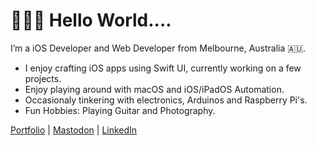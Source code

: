# 👨🏻‍💻 Hello World....

I’m a iOS Developer and Web Developer from Melbourne, Australia 🇦🇺.

- I enjoy crafting iOS apps using Swift UI, currently working on a few projects.
- Enjoy playing around with macOS and iOS/iPadOS Automation.
- Occasionaly tinkering with electronics, Arduinos and Raspberry Pi's.
- Fun Hobbies: Playing Guitar and Photography.

[Portfolio](https://patrickmfsd.com) | <a rel="me" href="https://mastodon.social/@patrickmfsd">Mastodon</a> | [LinkedIn](https://twitter.com/patrickmfsd/)

